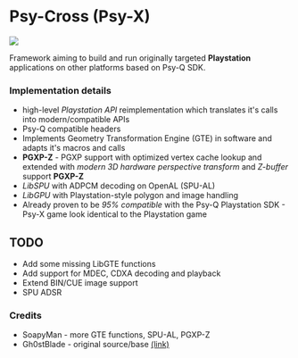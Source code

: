 # Psy-Cross (Psy-X)
![](https://i.ibb.co/PFNnw4G/PsyCross.jpg)

Framework aiming to build and run originally targeted **Playstation** applications on other platforms based on Psy-Q SDK.

### Implementation details
- high-level *Playstation API* reimplementation which translates it's calls into modern/compatible APIs
- Psy-Q compatible headers
- Implements Geometry Transformation Engine (GTE) in software and adapts it's macros and calls
- **PGXP-Z** - PGXP support with optimized vertex cache lookup and extended with *modern 3D hardware perspective transform* and *Z-buffer* support **PGXP-Z**
- *LibSPU* with ADPCM decoding on OpenAL (SPU-AL)
- *LibGPU* with Playstation-style polygon and image handling
- Already proven to be *95% compatible* with the Psy-Q Playstation SDK - Psy-X game look identical to the Playstation game

## TODO
- Add some missing LibGTE functions
- Add support for MDEC, CDXA decoding and playback
- Extend BIN/CUE image support
- SPU ADSR

### Credits
- SoapyMan - more GTE functions, SPU-AL, PGXP-Z
- Gh0stBlade - original source/base [(link)](https://github.com/TOMB5/TOMB5/tree/master/EMULATOR)